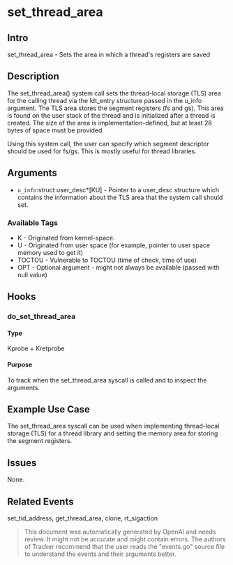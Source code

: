 
# set_thread_area

## Intro
set_thread_area - Sets the area in which a thread's registers are saved

## Description
The set_thread_area() system call sets the thread-local storage (TLS) area for 
the calling thread via the ldt_entry structure passed in the u_info argument. 
The TLS area stores the segment registers (fs and gs). This area is found on 
the user stack of the thread and is initialized after a thread is created. 
The size of the area is implementation-defined, but at least 28 bytes of 
space must be provided.

Using this system call, the user can specify which segment descriptor should 
be used for fs/gs. This is mostly useful for thread libraries. 

## Arguments
* `u_info`:struct user_desc*[KU] - Pointer to a user_desc structure which contains the information about the TLS area that the system call should set.

### Available Tags
* K - Originated from kernel-space.
* U - Originated from user space (for example, pointer to user space memory used to get it)
* TOCTOU - Vulnerable to TOCTOU (time of check, time of use)
* OPT - Optional argument - might not always be available (passed with null value)

## Hooks
### do_set_thread_area
#### Type
Kprobe + Kretprobe
#### Purpose 
To track when the set_thread_area syscall is called and to inspect the arguments.

## Example Use Case
The set_thread_area syscall can be used when implementing thread-local storage (TLS) for a thread library and setting the memory area for storing the segment registers.

## Issues
None.

## Related Events
set_tid_address, get_thread_area, clone, rt_sigaction

> This document was automatically generated by OpenAI and needs review. It might
> not be accurate and might contain errors. The authors of Tracker recommend that
> the user reads the "events.go" source file to understand the events and their
> arguments better.
